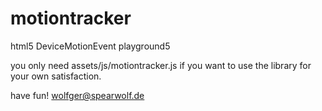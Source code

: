 motiontracker
=============

html5 DeviceMotionEvent playground5

you only need assets/js/motiontracker.js if you want to use the library for your own satisfaction.

have fun!
wolfger@spearwolf.de


